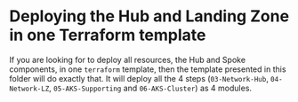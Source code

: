 # Deploying the Hub and Landing Zone in one Terraform template

If you are looking for to deploy all resources, the Hub and Spoke components, in one `terraform` template, then the template presented in this folder will do exactly that. It will deploy all the 4 steps (`03-Network-Hub`, `04-Network-LZ`, `05-AKS-Supporting` and `06-AKS-Cluster`) as 4 modules.
